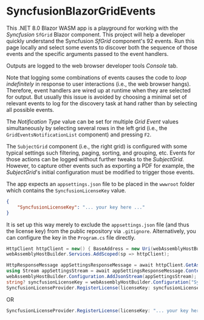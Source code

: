 # SyncfusionBlazorGridEvents

This .NET 8.0 Blazor WASM app is a playground for working with the *Syncfusion* `SfGrid` Blazor component. This project will help a developer quickly understand the Syncfusion *SfGrid* component's 92 events. Run this page locally and select some events to discover both the sequence of those events and the specific arguments passed to the event handlers.

Outputs are logged to the web browser developer tools *Console* tab.

Note that logging some combinations of events causes the code to *loop indefinitely* in response to user interactions (i.e., the web browser hangs). Therefore, event handlers are wired up at runtime when they are selected for output. But usually this issue is avoided by choosing a minimal set of relevant events to log for the discovery task at hand rather than by selecting all possible events.

The *Notification Type* value can be set for multiple *Grid Event* values simultaneously by selecting several rows in the left grid (i.e., the `GridEventsNotificationList` component) and pressing `F2`.

The `SubjectGrid` component (i.e., the right grid) is configured with some typical settings such filtering, paging, sorting, and grouping, etc. Events for those actions can be logged without further tweaks to the *SubjectGrid*. However, to capture other events such as exporting a PDF for example, the *SubjectGrid*'s initial configuration must be modified to trigger those events.

The app expects an `appsettings.json` file to be placed in the `wwwroot` folder which contains the `SyncfusionLicenseKey` value.

```json
{
    "SyncfusionLicenseKey": "... your key here ..."
}
```

It is set up this way merely to exclude the `appsettings.json` file (and thus the license key) from the public repository via `.gitignore`. Alternatively, you can configure the key in the `Program.cs` file directly.

```cs
HttpClient httpClient = new() { BaseAddress = new Uri(webAssemblyHostBuilder.HostEnvironment.BaseAddress) };
webAssemblyHostBuilder.Services.AddScoped(sp => httpClient);

HttpResponseMessage appSettingsResponseMessage = await httpClient.GetAsync("appsettings.json");
using Stream appSettingsStream = await appSettingsResponseMessage.Content.ReadAsStreamAsync();
webAssemblyHostBuilder.Configuration.AddJsonStream(appSettingsStream);
string? syncfusionLicenseKey = webAssemblyHostBuilder.Configuration["SyncfusionLicenseKey"];
SyncfusionLicenseProvider.RegisterLicense(licenseKey: syncfusionLicenseKey);
```

OR

```cs
SyncfusionLicenseProvider.RegisterLicense(licenseKey: "... your key here ...");
```
